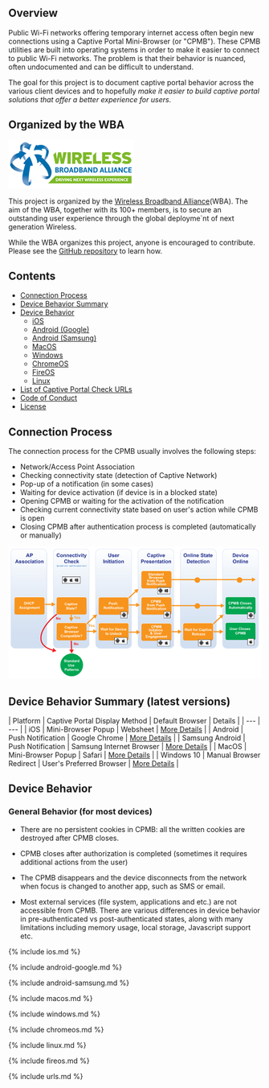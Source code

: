 ## Overview

Public Wi-Fi networks offering temporary internet access often begin new connections using a Captive Portal Mini-Browser (or "CPMB"). These CPMB utilities are built into operating systems in order to make it easier to connect to public Wi-Fi networks. The problem is that their behavior is nuanced, often undocumented and can be difficult to understand. 

The goal for this project is to document captive portal behavior across the various client devices and to hopefully *make it easier to build captive portal solutions that offer a better experience for users*.

## Organized by the WBA

![WBA Logo](/assets/images/wba-logo.png)

This project is organized by the [Wireless Broadband Alliance](https://www.wballiance.com/)(WBA). The aim of the WBA, together with its 100+ members, is to secure an outstanding user experience through the global deployme`nt of next generation Wireless.

While the WBA organizes this project, anyone is encouraged to contribute. Please see the [GitHub repository](https://github.com/wireless-broadband-alliance/captive-behavior) to learn how.


## Contents

- [Connection Process](#connection-process)
- [Device Behavior Summary](#behavior-summary)
- [Device Behavior](#device-behavior)
  - [iOS](#ios)
  - [Android (Google)](#android-google)
  - [Android (Samsung)](#android-samsung)
  - [MacOS](#macos)
  - [Windows](#windows)
  - [ChromeOS](#chromeos)
  - [FireOS](#fireos)
  - [Linux](#linux)  
- [List of Captive Portal Check URLs](#urls)
- [Code of Conduct](#conduct)
- [License](#license)


<a name="connection-process"></a>
## Connection Process

The connection process for the CPMB usually involves the following steps:

 * Network/Access Point Association
 * Checking connectivity state (detection of Captive Network)
 * Pop-up of a notification (in some cases)
 * Waiting for device activation (if device is in a blocked state)
 * Opening CPMB or waiting for the activation of the notification
 * Checking current connectivity state based on user's action while CPMB is open
 * Closing CPMB after authentication process is completed (automatically or manually)

![CPMB Connection Process Diagram](/assets/images/cpmb-process-diagram.png)


<a name="behavior-summary"></a>
## Device Behavior Summary (latest versions)

| Platform | Captive Portal Display Method | Default Browser | Details |
| --- | --- |
| iOS | Mini-Browser Popup | Websheet | [More Details](#ios) |
| Android | Push Notification | Google Chrome | [More Details](#android-google) |
| Samsung Android | Push Notification | Samsung Internet Browser | [More Details](#android-samsung) |
| MacOS | Mini-Browser Popup | Safari | [More Details](#macos) |
| Windows 10 | Manual Browser Redirect | User's Preferred Browser | [More Details](#windows) |


<a name="device-behavior"></a>
## Device Behavior

### General Behavior (for most devices)

 * There are no persistent cookies in CPMB: all the written cookies are destroyed after CPMB closes.

 * CPMB closes after authorization is completed (sometimes it requires additional actions from the user)

 * The CPMB disappears and the device disconnects from the network when focus is changed to another app, such as SMS or email.

 * Most external services (file system, applications and etc.) are not accessible from CPMB. There are various differences in device behavior in pre-authenticated vs post-authenticated states, along with many limitations including memory usage, local storage, Javascript support etc.

<a name="ios"></a>
{% include ios.md %}

<a name="android-google"></a>
{% include android-google.md %}

<a name="android-samsung"></a>
{% include android-samsung.md %}

<a name="macos"></a>
{% include macos.md %}

<a name="windows"></a>
{% include windows.md %}

<a name="chromeos"></a>
{% include chromeos.md %}

<a name="linux"></a>
{% include linux.md %}

<a name="fireos"></a>
{% include fireos.md %}

<a name="urls"></a>
{% include urls.md %}
